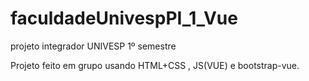 # faculdadeUnivespPI_1_Vue
projeto integrador UNIVESP 1º semestre


Projeto feito em grupo usando HTML+CSS , JS(VUE) e bootstrap-vue.
